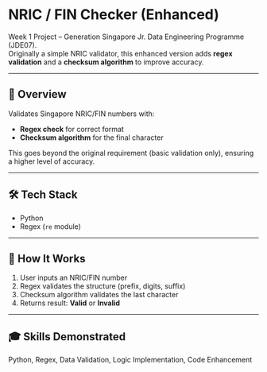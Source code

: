 # NRIC / FIN Checker (Enhanced)

Week 1 Project – Generation Singapore Jr. Data Engineering Programme (JDE07).  
Originally a simple NRIC validator, this enhanced version adds **regex validation** and a **checksum algorithm** to improve accuracy.

---

## 📌 Overview
Validates Singapore NRIC/FIN numbers with:
- **Regex check** for correct format  
- **Checksum algorithm** for the final character  

This goes beyond the original requirement (basic validation only), ensuring a higher level of accuracy.

---

## 🛠 Tech Stack
- Python  
- Regex (`re` module)  

---

## 🚀 How It Works
1. User inputs an NRIC/FIN number  
2. Regex validates the structure (prefix, digits, suffix)  
3. Checksum algorithm validates the last character  
4. Returns result: **Valid** or **Invalid**  

---

## 🎓 Skills Demonstrated
Python, Regex, Data Validation, Logic Implementation, Code Enhancement
